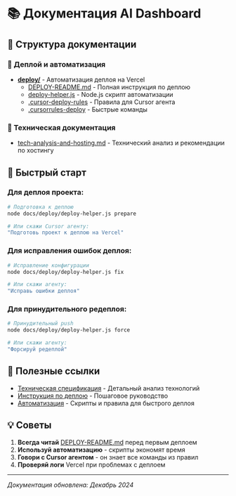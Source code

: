 # 📚 Документация AI Dashboard

## 📁 Структура документации

### 🚀 Деплой и автоматизация
- **[deploy/](./deploy/)** - Автоматизация деплоя на Vercel
  - [DEPLOY-README.md](./deploy/DEPLOY-README.md) - Полная инструкция по деплою
  - [deploy-helper.js](./deploy/deploy-helper.js) - Node.js скрипт автоматизации
  - [.cursor-deploy-rules](./deploy/.cursor-deploy-rules) - Правила для Cursor агента
  - [.cursorrules-deploy](./deploy/.cursorrules-deploy) - Быстрые команды

### 🔧 Техническая документация
- [tech-analysis-and-hosting.md](./tech-analysis-and-hosting.md) - Технический анализ и рекомендации по хостингу

## 🎯 Быстрый старт

### Для деплоя проекта:
```bash
# Подготовка к деплою
node docs/deploy/deploy-helper.js prepare

# Или скажи Cursor агенту:
"Подготовь проект к деплою на Vercel"
```

### Для исправления ошибок деплоя:
```bash
# Исправление конфигурации
node docs/deploy/deploy-helper.js fix

# Или скажи агенту:
"Исправь ошибки деплоя"
```

### Для принудительного редеплоя:
```bash
# Принудительный push
node docs/deploy/deploy-helper.js force

# Или скажи агенту:
"Форсируй редеплой"
```

## 📖 Полезные ссылки

- [Техническая спецификация](./tech-analysis-and-hosting.md) - Детальный анализ технологий
- [Инструкция по деплою](./deploy/DEPLOY-README.md) - Пошаговое руководство
- [Автоматизация](./deploy/) - Скрипты и правила для быстрого деплоя

## 💡 Советы

1. **Всегда читай** [DEPLOY-README.md](./deploy/DEPLOY-README.md) перед первым деплоем
2. **Используй автоматизацию** - скрипты экономят время
3. **Говори с Cursor агентом** - он знает все команды из правил
4. **Проверяй логи** Vercel при проблемах с деплоем

---

*Документация обновлена: Декабрь 2024* 